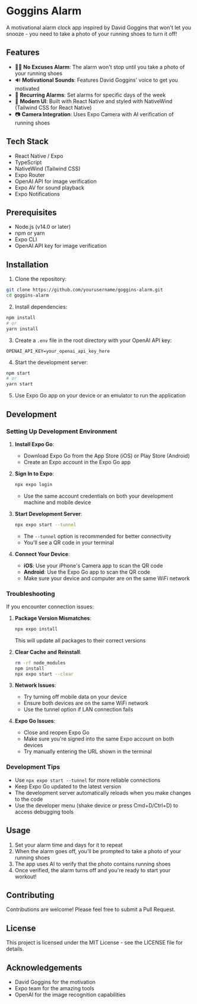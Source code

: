 # Goggins Alarm

A motivational alarm clock app inspired by David Goggins that won't let you snooze - you need to take a photo of your running shoes to turn it off!

## Features

- 🏃‍♂️ **No Excuses Alarm**: The alarm won't stop until you take a photo of your running shoes
- 🔊 **Motivational Sounds**: Features David Goggins' voice to get you motivated
- 📅 **Recurring Alarms**: Set alarms for specific days of the week
- 📱 **Modern UI**: Built with React Native and styled with NativeWind (Tailwind CSS for React Native)
- 📷 **Camera Integration**: Uses Expo Camera with AI verification of running shoes

## Tech Stack

- React Native / Expo
- TypeScript
- NativeWind (Tailwind CSS)
- Expo Router
- OpenAI API for image verification
- Expo AV for sound playback
- Expo Notifications

## Prerequisites

- Node.js (v14.0 or later)
- npm or yarn
- Expo CLI
- OpenAI API key for image verification

## Installation

1. Clone the repository:

```bash
git clone https://github.com/yourusername/goggins-alarm.git
cd goggins-alarm
```

2. Install dependencies:

```bash
npm install
# or
yarn install
```

3. Create a `.env` file in the root directory with your OpenAI API key:

```
OPENAI_API_KEY=your_openai_api_key_here
```

4. Start the development server:

```bash
npm start
# or
yarn start
```

5. Use Expo Go app on your device or an emulator to run the application

## Development

### Setting Up Development Environment

1. **Install Expo Go**:

   - Download Expo Go from the App Store (iOS) or Play Store (Android)
   - Create an Expo account in the Expo Go app

2. **Sign In to Expo**:

   ```bash
   npx expo login
   ```

   - Use the same account credentials on both your development machine and mobile device

3. **Start Development Server**:

   ```bash
   npx expo start --tunnel
   ```

   - The `--tunnel` option is recommended for better connectivity
   - You'll see a QR code in your terminal

4. **Connect Your Device**:
   - **iOS**: Use your iPhone's Camera app to scan the QR code
   - **Android**: Use the Expo Go app to scan the QR code
   - Make sure your device and computer are on the same WiFi network

### Troubleshooting

If you encounter connection issues:

1. **Package Version Mismatches**:

   ```bash
   npx expo install
   ```

   This will update all packages to their correct versions

2. **Clear Cache and Reinstall**:

   ```bash
   rm -rf node_modules
   npm install
   npx expo start --clear
   ```

3. **Network Issues**:

   - Try turning off mobile data on your device
   - Ensure both devices are on the same WiFi network
   - Use the tunnel option if LAN connection fails

4. **Expo Go Issues**:
   - Close and reopen Expo Go
   - Make sure you're signed into the same Expo account on both devices
   - Try manually entering the URL shown in the terminal

### Development Tips

- Use `npx expo start --tunnel` for more reliable connections
- Keep Expo Go updated to the latest version
- The development server automatically reloads when you make changes to the code
- Use the developer menu (shake device or press Cmd+D/Ctrl+D) to access debugging tools

## Usage

1. Set your alarm time and days for it to repeat
2. When the alarm goes off, you'll be prompted to take a photo of your running shoes
3. The app uses AI to verify that the photo contains running shoes
4. Once verified, the alarm turns off and you're ready to start your workout!

## Contributing

Contributions are welcome! Please feel free to submit a Pull Request.

## License

This project is licensed under the MIT License - see the LICENSE file for details.

## Acknowledgements

- David Goggins for the motivation
- Expo team for the amazing tools
- OpenAI for the image recognition capabilities
